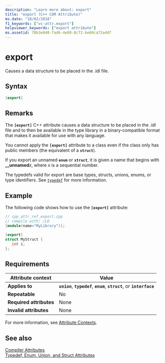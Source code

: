 ```yaml
---
description: "Learn more about: export"
title: "export (C++ COM Attribute)"
ms.date: "10/02/2018"
f1_keywords: ["vc-attr.export"]
helpviewer_keywords: ["export attribute"]
ms.assetid: 70b3e848-fad6-4e09-8c72-be60ca72a4df
---
```

# export

Causes a data structure to be placed in the .idl file.

## Syntax

```cpp
[export]
```

## Remarks

The **`[export]`** C++ attribute causes a data structure to be placed in the .idl file and to then be available in the type library in a binary-compatible format that makes it available for use with any language.

You cannot apply the **`[export]`** attribute to a class even if the class only has public members (the equivalent of a **`struct`**).

If you export an unnamed **`enum`** or **`struct`**, it is given a name that begins with **__unnamed**<em>x</em>, where *x* is a sequential number.

The typedefs valid for export are base types, structs, unions, enums, or type identifiers.  See [`typedef`](/windows/win32/Midl/typedef) for more information.

## Example

The following code shows how to use the **`[export]`** attribute:

```cpp
// cpp_attr_ref_export.cpp
// compile with: /LD
[module(name="MyLibrary")];

[export]
struct MyStruct {
   int i;
};
```

## Requirements

| Attribute context | Value |
|-|-|
|**Applies to**|**`union`**, **`typedef`**, **`enum`**, **`struct`**, or **`interface`**|
|**Repeatable**|No|
|**Required attributes**|None|
|**Invalid attributes**|None|

For more information, see [Attribute Contexts](cpp-attributes-com-net.md#contexts).

## See also

[Compiler Attributes](compiler-attributes.md)<br/>
[Typedef, Enum, Union, and Struct Attributes](typedef-enum-union-and-struct-attributes.md)
